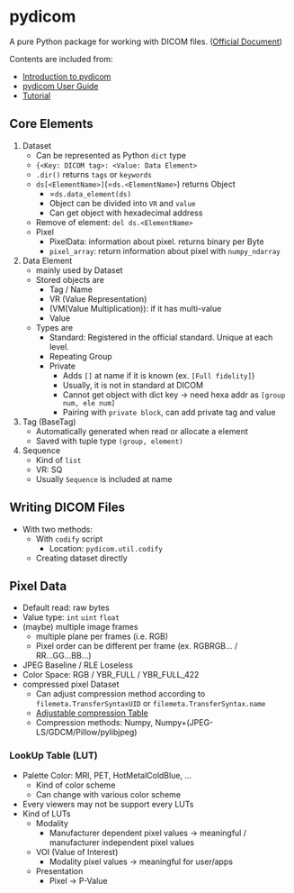# pydicom
A pure Python package for working with DICOM files. ([Official Document](https://pydicom.github.io/pydicom/stable/index.html))  
  
Contents are included from:
* [Introduction to pydicom](https://pydicom.github.io/pydicom/stable/old/getting_started.html)
* [pydicom User Guide](https://pydicom.github.io/pydicom/stable/old/pydicom_user_guide.html)
* [Tutorial](https://pydicom.github.io/pydicom/stable/tutorials/index.html)

## Core Elements
1. Dataset
    * Can be represented as Python `dict` type
    * `{<Key: DICOM tag>: <Value: Data Element>`
    * `.dir()` returns `tags` or `keywords`
    * `ds[<ElementName>]`(=`ds.<ElementName>`) returns Object
        * =`ds.data_element(ds)`
        * Object can be divided into `VR` and `value`
        * Can get object with hexadecimal address
    * Remove of element: `del ds.<ElementName>`
    * Pixel
        * PixelData: information about pixel. returns binary per Byte
        * `pixel_array`: return information about pixel with `numpy_ndarray`
1. Data Element
    * mainly used by Dataset
    * Stored objects are
      * Tag / Name
      * VR (Value Representation)
      * (VM(Value Multiplication)): if it has multi-value
      * Value
    * Types are
      * Standard: Registered in the official standard. Unique at each level.
      * Repeating Group
      * Private
          * Adds `[]` at name if it is known (ex. `[Full fidelity]`)
          * Usually, it is not in standard at DICOM
          * Cannot get object with dict key &rarr; need hexa addr as `[group num, ele num]`
          * Pairing with `private block`, can add private tag and value
1. Tag (BaseTag)
    * Automatically generated when read or allocate a element
    * Saved with tuple type `(group, element)`
1. Sequence
    * Kind of `list`
    * VR: SQ
    * Usually `Sequence` is included at name

## Writing DICOM Files
* With two methods:
  * With `codify` script
    * Location: `pydicom.util.codify`
  * Creating dataset directly

## Pixel Data
* Default read: raw bytes
* Value type: `int` `uint` `float`
* (maybe) multiple image frames
  * multiple plane per frames (i.e. RGB)
  * Pixel order can be different per frame (ex. RGBRGB... / RR...GG...BB...)
* JPEG Baseline / RLE Loseless
* Color Space: RGB / YBR\_FULL / YBR\_FULL\_422
* compressed pixel Dataset
  * Can adjust compression method according to `filemeta.TransferSyntaxUID` or `filemeta.TransferSyntax.name`
  * [Adjustable compression Table](https://pydicom.github.io/pydicom/stable/old/image_data_handlers.html#supported-transfer-syntaxes)
  * Compression methods: Numpy, Numpy+(JPEG-LS/GDCM/Pillow/pylibjpeg)

### LookUp Table (LUT)
* Palette Color: MRI, PET, HotMetalColdBlue, ...
  * Kind of color scheme
  * Can change with various color scheme
* Every viewers may not be support every LUTs
* Kind of LUTs
  * Modality
    * Manufacturer dependent pixel values &rarr; meaningful / manufacturer independent pixel values
  * VOI (Value of Interest)
    * Modality pixel values &rarr; meaningful for user/apps
  * Presentation
    * Pixel &rarr; P-Value
